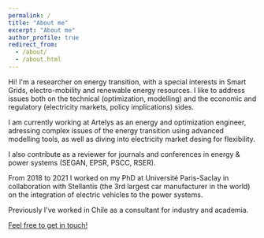 ```yaml
---
permalink: /
title: "About me"
excerpt: "About me"
author_profile: true
redirect_from: 
  - /about/
  - /about.html
---
```


Hi!  I'm a researcher on energy transition, with a special interests in Smart Grids, electro-mobility and renewable energy resources.
I like to address issues both on the technical (optimization, modelling) and the economic and regulatory (electricity markets, policy implications) sides.

I am currently working at Artelys as an energy and optimization engineer, adressing complex issues of the energy transition using advanced modelling tools, as well as diving into electricity market desing for flexibility.

I also contribute as a reviewer for journals and conferences in energy & power systems (SEGAN, EPSR, PSCC, RSER). 

From 2018 to 2021 I worked on my PhD at Université Paris-Saclay in collaboration with Stellantis (the 3rd largest car manufacturer in the world) on the integration of electric vehicles to the power systems.

Previously I've worked in Chile as a consultant for industry and academia.

 <a href = "mailto: fgonzalezvenegas@gmail.com">Feel free to get in touch!</a>
